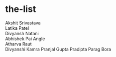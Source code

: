# the-list   
Akshit Srivastava         
Latika Patel         
Divyansh Natani         
Abhishek Pai Angle         
Atharva Raut  
Divyanshi Kamra
Pranjal Gupta
Pradipta Parag Bora

